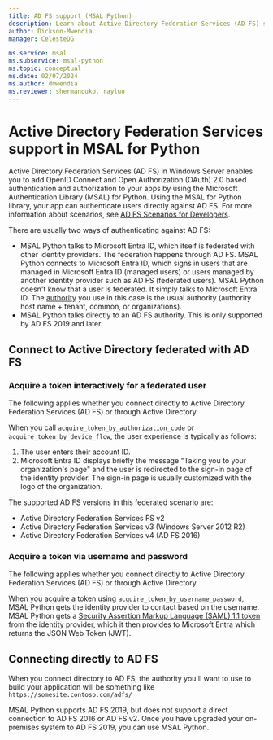 ```yaml
---
title: AD FS support (MSAL Python)
description: Learn about Active Directory Federation Services (AD FS) support in the Microsoft Authentication Library for Python
author: Dickson-Mwendia
manager: CelesteDG

ms.service: msal
ms.subservice: msal-python
ms.topic: conceptual
ms.date: 02/07/2024
ms.author: dmwendia
ms.reviewer: shermanouko, rayluo
---
```


# Active Directory Federation Services support in MSAL for Python

Active Directory Federation Services (AD FS) in Windows Server enables you to add OpenID Connect and Open Authorization (OAuth) 2.0 based authentication and authorization to your apps by using the Microsoft Authentication Library (MSAL) for Python. Using the MSAL for Python library, your app can authenticate users directly against AD FS. For more information about scenarios, see [AD FS Scenarios for Developers](/windows-server/identity/ad-fs/ad-fs-development).

There are usually two ways of authenticating against AD FS:

- MSAL Python talks to Microsoft Entra ID, which itself is federated with other identity providers. The federation happens through AD FS. MSAL Python connects to Microsoft Entra ID, which signs in users that are managed in Microsoft Entra ID (managed users) or users managed by another identity provider such as AD FS (federated users). MSAL Python doesn't know that a user is federated. It simply talks to Microsoft Entra ID. The [authority](/azure/active-directory/develop/msal-client-application-configuration#authority) you use in this case is the usual authority (authority host name + tenant, common, or organizations).
- MSAL Python talks directly to an AD FS authority. This is only supported by AD FS 2019 and later.

## Connect to Active Directory federated with AD FS

### Acquire a token interactively for a federated user

The following applies whether you connect directly to Active Directory Federation Services (AD FS) or through Active Directory.

When you call `acquire_token_by_authorization_code` or `acquire_token_by_device_flow`, the user experience is typically as follows:

1. The user enters their account ID.
2. Microsoft Entra ID displays briefly the message "Taking you to your organization's page" and the user is redirected to the sign-in page of the identity provider. The sign-in page is usually customized with the logo of the organization.

The supported AD FS versions in this federated scenario are:
- Active Directory Federation Services FS v2
- Active Directory Federation Services v3 (Windows Server 2012 R2)
- Active Directory Federation Services v4 (AD FS 2016)

### Acquire a token via username and password

The following applies whether you connect directly to Active Directory Federation Services (AD FS) or through Active Directory.

When you acquire a token using `acquire_token_by_username_password`, MSAL Python gets the identity provider to contact based on the username. MSAL Python gets a [Security Assertion Markup Language (SAML) 1.1 token](/azure/active-directory/develop/reference-saml-tokens) from the identity provider, which it then provides to Microsoft Entra which returns the JSON Web Token (JWT).

## Connecting directly to AD FS

When you connect directory to AD FS, the authority you'll want to use to build your application will be something like `https://somesite.contoso.com/adfs/`

MSAL Python supports AD FS 2019, but does not support a direct connection to AD FS 2016 or AD FS v2. Once you have upgraded your on-premises system to AD FS 2019, you can use MSAL Python.
